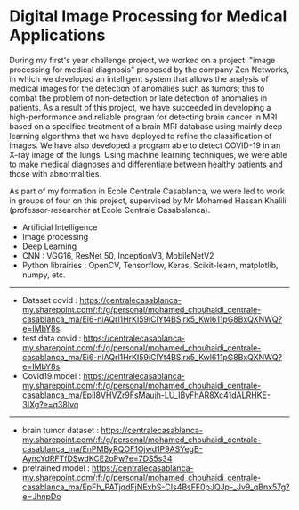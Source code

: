 # Digital Image Processing for Medical Applications

During my first's year challenge project, we worked on a project: "image processing for medical diagnosis" proposed by the company Zen Networks, in which we developed an intelligent system that allows the analysis of medical images for the detection of anomalies such as tumors; this to combat the problem of non-detection or late detection of anomalies in patients. As a result of this project, we have succeeded in developing a high-performance and reliable program for detecting brain cancer in MRI based on a specified treatment of a brain MRI database using mainly deep learning algorithms that we have deployed to refine the classification of images. We have also developed a program able to detect COVID-19 in an X-ray image of the lungs. Using machine learning techniques, we were able to make medical diagnoses and differentiate between healthy patients and those with abnormalities.

As part of my formation in Ecole Centrale Casablanca, we were led to work in groups of four on this project, supervised by Mr Mohamed Hassan Khalili (professor-researcher at Ecole Centrale Casabalanca).

- Artificial Intelligence 
- Image processing 
- Deep Learning 
- CNN : VGG16, ResNet 50, InceptionV3, MobileNetV2 
- Python librairies : OpenCV, Tensorflow, Keras, Scikit-learn, matplotlib, numpy, etc.
----------------------------------------------------------------------------------------------------------------------------------------------------------------------------------
- Dataset covid : https://centralecasablanca-my.sharepoint.com/:f:/g/personal/mohamed_chouhaidi_centrale-casablanca_ma/Ei6-niAQrl1HrKI59iCIYt4BSirx5_Kwl611pG8BxQXNWQ?e=IMbY8s
- test data covid : https://centralecasablanca-my.sharepoint.com/:f:/g/personal/mohamed_chouhaidi_centrale-casablanca_ma/Ei6-niAQrl1HrKI59iCIYt4BSirx5_Kwl611pG8BxQXNWQ?e=IMbY8s
- Covid19.model : https://centralecasablanca-my.sharepoint.com/:f:/g/personal/mohamed_chouhaidi_centrale-casablanca_ma/EpiI8VHVZr9FsMaujh-LU_IByFhAR8Xc41dALRHKE-3IXg?e=q38Ivq
----------------------------------------------------------------------------------------------------------------------------------------------------------------------------------
- brain tumor dataset : https://centralecasablanca-my.sharepoint.com/:f:/g/personal/mohamed_chouhaidi_centrale-casablanca_ma/EnPMByRQOF1Ojwd1P9ASYegB-AyncYdRFTfDSwdKCE2oPw?e=7DS5s34
- pretrained model : https://centralecasablanca-my.sharepoint.com/:f:/g/personal/mohamed_chouhaidi_centrale-casablanca_ma/EpFh_PATjqdFjNExbS-CIs4BsFF0pJQJp-_Jv9_qBnx57g?e=JhnpDo

